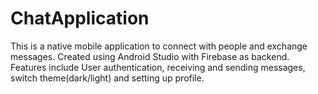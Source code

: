 # ChatApplication
This is a native mobile application to connect with people and exchange messages.
Created using Android Studio with Firebase as backend.
Features include User authentication, receiving and sending messages, switch theme(dark/light) and setting up profile.
